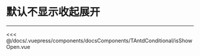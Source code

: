 # 默认不显示收起展开

---

<common-code-format>
  <docsComponents-TAntdConditional-isShowOpen slot="source"></docsComponents-TAntdConditional-isShowOpen>

<<< @/docs/.vuepress/components/docsComponents/TAntdConditional/isShowOpen.vue
</common-code-format>
